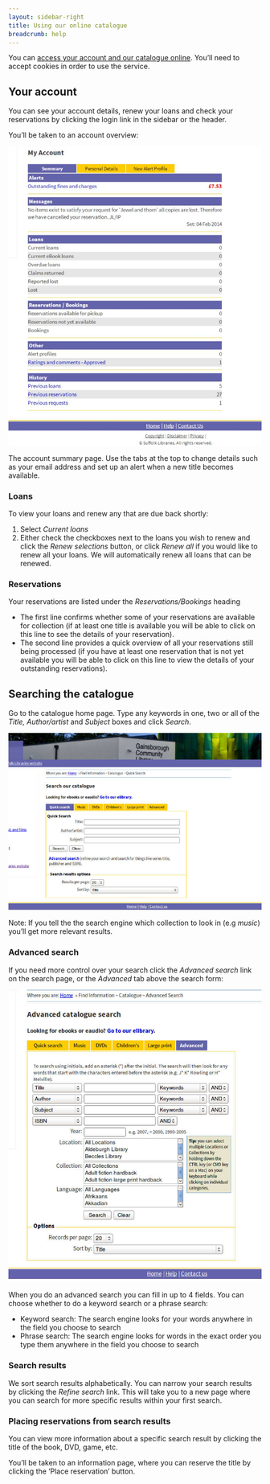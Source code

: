 ```yaml
---
layout: sidebar-right
title: Using our online catalogue
breadcrumb: help
---
```

You can [access your account and our catalogue online](https://suffolk.spydus.co.uk/cgi-bin/spydus.exe/MSGTRN/OPAC/BSEARCH). You&#8217;ll need to accept cookies in order to use the service.

## Your account

You can see your account details, renew your loans and check your reservations by clicking the login link in the sidebar or the header.

You&#8217;ll be taken to an account overview:

<img src="images/help/my-account.jpg" alt="My account page" />

The account summary page. Use the tabs at the top to change details such as your email address and set up an alert when a new title becomes available.

### Loans

To view your loans and renew any that are due back shortly:

  1. Select _Current loans_
  2. Either check the checkboxes next to the loans you wish to renew and click the _Renew selections_ button, or click _Renew all_ if you would like to renew all your loans. We will automatically renew all loans that can be renewed.

### Reservations

Your reservations are listed under the _Reservations/Bookings_ heading

  * The first line confirms whether some of your reservations are available for collection (if at least one title is available you will be able to click on this line to see the details of your reservation).
  * The second line provides a quick overview of all your reservations still being processed (if you have at least one reservation that is not yet available you will be able to click on this line to view the details of your outstanding reservations).

## Searching the catalogue

Go to the catalogue home page. Type any keywords in one, two or all of the _Title,_ _Author/artist_ and _Subject_ boxes and click _Search_.

<img src="images/help/quick-search-box.jpg" alt="The quick search box" />

Note: If you tell the the search engine which collection to look in (e.g <em>music</em>) you&#8217;ll get more relevant results.

### Advanced search

If you need more control over your search click the _Advanced search_ link on the search page, or the _Advanced_ tab above the search form:

<img src="images/help/advanced-search.jpg" alt="The advanced search box let's you fine tune your search" />

When you do an advanced search you can fill in up to 4 fields. You can choose whether to do a keyword search or a phrase search:

  * Keyword search: The search engine looks for your words anywhere in the field you choose to search
  * Phrase search: The search engine looks for words in the exact order you type them anywhere in the field you choose to search

### Search results

We sort search results alphabetically. You can narrow your search results by clicking the _Refine search_ link. This will take you to a new page where you can search for more specific results within your first search.

### Placing reservations from search results

You can view more information about a specific search result by clicking the title of the book, DVD, game, etc.

You&#8217;ll be taken to an information page, where you can reserve the title by clicking the &#8216;Place reservation&#8217; button.
